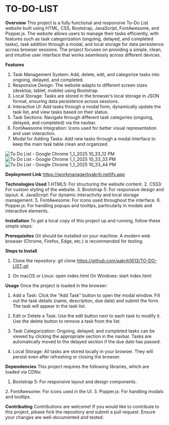 # TO-DO-LIST
**Overview**
This project is a fully functional and responsive To-Do List website built using HTML, CSS, Bootstrap, JavaScript, FontAwesome, and Popper.js. The website allows users to manage their tasks efficiently, with features such as task categorization (ongoing, delayed, and completed tasks), task addition through a modal, and local storage for data persistence across browser sessions. The project focuses on providing a simple, clean, and intuitive user interface that works seamlessly across different devices.

**Features**
1. Task Management System: Add, delete, edit, and categorize tasks into ongoing, delayed, and completed.
2. Responsive Design: The website adapts to different screen sizes (desktop, tablet, mobile) using Bootstrap.
3. Local Storage: Tasks are stored in the browser’s local storage in JSON format, ensuring data persistence across sessions.
4. Interactive UI: Add tasks through a modal form, dynamically update the task list, and view tasks based on their status.
5. Task Sections: Navigate through different task categories (ongoing, delayed, and completed) via the navbar.
6. FontAwesome Integration: Icons used for better visual representation and user interaction.
7. Modal for Adding Tasks: Add new tasks through a modal interface to keep the main task table clean and organized.

![To Do List - Google Chrome 1_1_2025 10_33_12 PM](https://github.com/user-attachments/assets/603ba1f6-a902-47d8-ac47-bfb2eed24b63)
![To Do List - Google Chrome 1_1_2025 10_33_33 PM](https://github.com/user-attachments/assets/756b886b-e6f6-4908-868f-471d8c7ec56c)
![To Do List - Google Chrome 1_1_2025 10_33_44 PM](https://github.com/user-attachments/assets/22a27383-367a-4b47-983d-2b91e067bac7)

**Deployment Link**
https://workmanagerbyakriti.netlify.app
   
**Technologies Used**
1.HTML5: For structuring the website content.
2. CSS3: For custom styling of the website.
3. Bootstrap 5: For responsive design and layout.
4. JavaScript: For dynamic interactivity and local storage management.
5. FontAwesome: For icons used throughout the interface.
6. Popper.js: For handling popups and tooltips, particularly in modals and interactive elements.

**Installation**
To get a local copy of this project up and running, follow these simple steps:

**Prerequisites**
Git should be installed on your machine.
A modern web browser (Chrome, Firefox, Edge, etc.) is recommended for testing.

**Steps to Install**
1. Clone the repository:
   git clone https://github.com/aakriti1613/TO-DO-LIST.git

2. On macOS or Linux:
      open index.html
   On Windows:
      start index.html
    
**Usage**
Once the project is loaded in the browser:
1. Add a Task:
Click the "Add Task" button to open the modal window.
Fill out the task details (name, description, due date) and submit the form.
The task will appear in the task list.

2. Edit or Delete a Task:
Use the edit button next to each task to modify it.
Use the delete button to remove a task from the list.

3. Task Categorization:
Ongoing, delayed, and completed tasks can be viewed by clicking the appropriate section in the navbar.
Tasks are automatically moved to the delayed section if the due date has passed.

4. Local Storage:
All tasks are stored locally in your browser. They will persist even after refreshing or closing the browser.

**Dependencies**
This project requires the following libraries, which are loaded via CDNs:
1. Bootstrap 5: For responsive layout and design components.
<link href="https://cdn.jsdelivr.net/npm/bootstrap@5.3.0/dist/css/bootstrap.min.css" rel="stylesheet">
<script src="path/to/bootstrap.bundle.min.js"></script>
2. FontAwesome: For icons used in the UI.
<link rel="stylesheet" href="https://cdnjs.cloudflare.com/ajax/libs/font-awesome/6.0.0-beta3/css/all.min.css">
3. Popper.js: For handling modals and tooltips.
<script src="https://cdn.jsdelivr.net/npm/@popperjs/core@2.11.6/dist/umd/popper.min.js"></script>

**Contributing**
Contributions are welcome! If you would like to contribute to this project, please fork the repository and submit a pull request. Ensure your changes are well-documented and tested.

